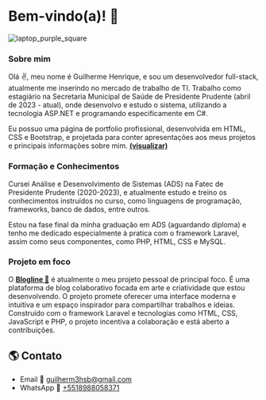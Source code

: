 # Bem-vindo(a)! :wave:

<!-- ─── CARD ────────────────────────────── -->
![laptop_purple_square](https://github.com/guilherm-hsbe/guilherm-hsbe/assets/99516132/c6ea7543-1419-4498-b58c-0fd877cee8a2)

### Sobre mim
Olá :v:, meu nome é Guilherme Henrique, e sou um desenvolvedor full-stack, atualmente me inserindo no mercado de trabalho de TI. Trabalho como estagiário na Secretaria Municipal de Saúde de Presidente Prudente (abril de 2023 - atual), onde desenvolvo e estudo o sistema, utilizando a tecnologia ASP.NET e programando especificamente em C#. 

Eu possuo uma página de portfolio profissional, desenvolvida em HTML, CSS e Bootstrap, e projetada para conter apresentações aos meus projetos e principais informações sobre mim. **[(visualizar)](https://guilherm-hsbe.github.io/Portfolio/)**

### Formação e Conhecimentos
Cursei Análise e Desenvolvimento de Sistemas (ADS) na Fatec de Presidente Prudente (2020-2023), e atualmente estudo e treino os conhecimentos instruídos no curso, como linguagens de programação, frameworks, banco de dados, entre outros.

Estou na fase final da minha graduação em ADS (aguardando diploma) e tenho me dedicado especialmente à pratica com o framework Laravel, assim como seus componentes, como PHP, HTML, CSS e MySQL.

### Projeto em foco
O **[Blogline :leaves:](https://github.com/guilherm-hsbe/Blogline)** é atualmente o meu projeto pessoal de principal foco. É uma plataforma de blog colaborativo focada em arte e criatividade que estou desenvolvendo. O projeto promete oferecer uma interface moderna e intuitiva e um espaço inspirador para compartilhar trabalhos e ideias. Construído com o framework Laravel e tecnologias como HTML, CSS, JavaScript e PHP, o projeto incentiva a colaboração e está aberto a contribuições.

<!-- ─── CONTATO ────────────────────────────── -->
## :earth_americas: Contato
- Email :email: [guilherm3hsb@gmail.com](mailto:guilherm3hsb@gmail.com)
- WhatsApp :calling: [+5518988058371](https://wa.me/5518988058371)
